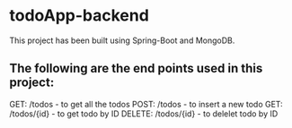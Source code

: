 # todoApp-backend
This project has been built using Spring-Boot and MongoDB.

## The following are the end points used in this project:
GET: /todos  - to get all the todos
POST: /todos - to insert a new todo
GET: /todos/{id} - to get todo by ID
DELETE: /todos/{id} - to delelet todo by ID
